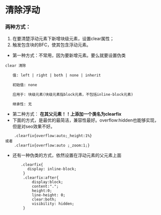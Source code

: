 # 清除浮动
### 两种方式：
 1. 在要清楚浮动元素下新增块级元素，设置clear属性；
 2. 触发包含块的BFC，使其包含浮动元素。

 * 第一种方式：不常用，因为要新增元素。要么就要设置伪类
 ```
 clear 清除

 　　值: left | right | both | none | inherit

 　　初始值: none

 　　应用于: 块级元素(块级元素指block元素，不包括inline-block元素)

 　　继承性: 无
 ```




* 第二种方式：
**在其父元素！！上添加一个类名为clearfix**
* 下面的方式，是最优的最简洁，兼容性最好。overflow:hidden也能够实现，但是对seo效果不好。
```
    .clearfix{overflow:auto;_height:1%}
或者
    .clearfix{overflow:auto ;_zoom:1;}
```

* 还有一种伪类的方式，依然设置在浮动元素的父元素上面
```
       .clearfix{
          display: inline-block;
        }
        .clearfix:after{
            display:block;
            content:".";
            height:0;
            line-height: 0;
            clear:both;
            visibility: hidden;
        }
```